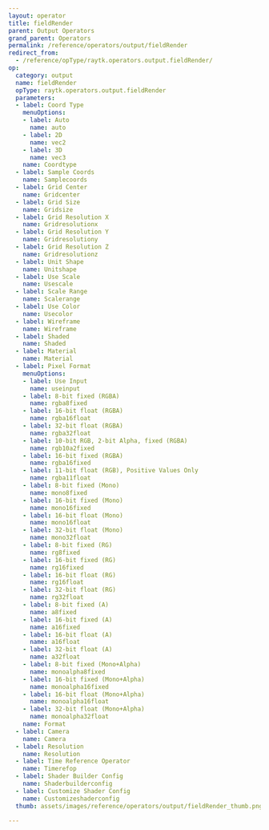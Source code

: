 ```yaml
---
layout: operator
title: fieldRender
parent: Output Operators
grand_parent: Operators
permalink: /reference/operators/output/fieldRender
redirect_from:
  - /reference/opType/raytk.operators.output.fieldRender/
op:
  category: output
  name: fieldRender
  opType: raytk.operators.output.fieldRender
  parameters:
  - label: Coord Type
    menuOptions:
    - label: Auto
      name: auto
    - label: 2D
      name: vec2
    - label: 3D
      name: vec3
    name: Coordtype
  - label: Sample Coords
    name: Samplecoords
  - label: Grid Center
    name: Gridcenter
  - label: Grid Size
    name: Gridsize
  - label: Grid Resolution X
    name: Gridresolutionx
  - label: Grid Resolution Y
    name: Gridresolutiony
  - label: Grid Resolution Z
    name: Gridresolutionz
  - label: Unit Shape
    name: Unitshape
  - label: Use Scale
    name: Usescale
  - label: Scale Range
    name: Scalerange
  - label: Use Color
    name: Usecolor
  - label: Wireframe
    name: Wireframe
  - label: Shaded
    name: Shaded
  - label: Material
    name: Material
  - label: Pixel Format
    menuOptions:
    - label: Use Input
      name: useinput
    - label: 8-bit fixed (RGBA)
      name: rgba8fixed
    - label: 16-bit float (RGBA)
      name: rgba16float
    - label: 32-bit float (RGBA)
      name: rgba32float
    - label: 10-bit RGB, 2-bit Alpha, fixed (RGBA)
      name: rgb10a2fixed
    - label: 16-bit fixed (RGBA)
      name: rgba16fixed
    - label: 11-bit float (RGB), Positive Values Only
      name: rgba11float
    - label: 8-bit fixed (Mono)
      name: mono8fixed
    - label: 16-bit fixed (Mono)
      name: mono16fixed
    - label: 16-bit float (Mono)
      name: mono16float
    - label: 32-bit float (Mono)
      name: mono32float
    - label: 8-bit fixed (RG)
      name: rg8fixed
    - label: 16-bit fixed (RG)
      name: rg16fixed
    - label: 16-bit float (RG)
      name: rg16float
    - label: 32-bit float (RG)
      name: rg32float
    - label: 8-bit fixed (A)
      name: a8fixed
    - label: 16-bit fixed (A)
      name: a16fixed
    - label: 16-bit float (A)
      name: a16float
    - label: 32-bit float (A)
      name: a32float
    - label: 8-bit fixed (Mono+Alpha)
      name: monoalpha8fixed
    - label: 16-bit fixed (Mono+Alpha)
      name: monoalpha16fixed
    - label: 16-bit float (Mono+Alpha)
      name: monoalpha16float
    - label: 32-bit float (Mono+Alpha)
      name: monoalpha32float
    name: Format
  - label: Camera
    name: Camera
  - label: Resolution
    name: Resolution
  - label: Time Reference Operator
    name: Timerefop
  - label: Shader Builder Config
    name: Shaderbuilderconfig
  - label: Customize Shader Config
    name: Customizeshaderconfig
  thumb: assets/images/reference/operators/output/fieldRender_thumb.png

---
```

